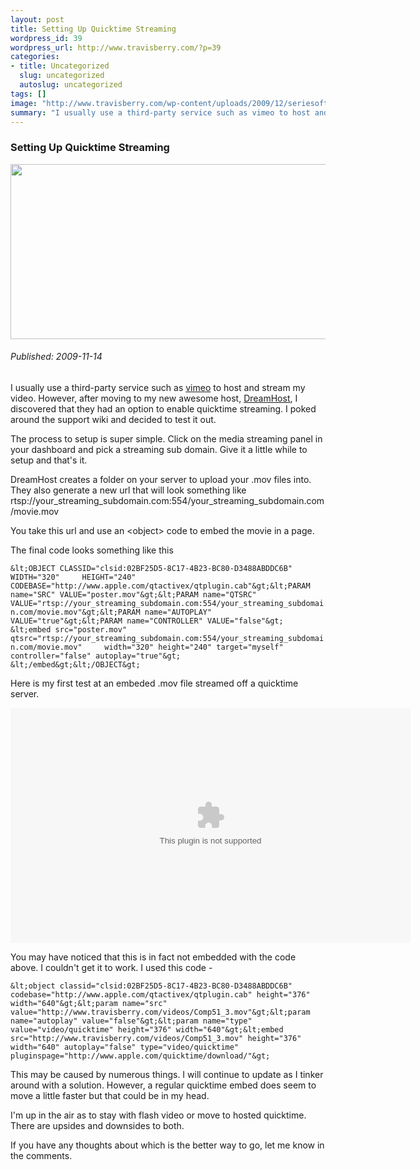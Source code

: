 ```yaml
--- 
layout: post
title: Setting Up Quicktime Streaming
wordpress_id: 39
wordpress_url: http://www.travisberry.com/?p=39
categories: 
- title: Uncategorized
  slug: uncategorized
  autoslug: uncategorized
tags: []
image: "http://www.travisberry.com/wp-content/uploads/2009/12/seriesoftubes.jpg"
summary: "I usually use a third-party service such as vimeo to host and stream my video. However, after moving to my new awesome host, DreamHost, I discovered that they had an option to enable quicktime streaming. I poked around the support wiki and decided to test it out."
---
```

<article class="post clearfix">
  <h3>Setting Up Quicktime Streaming</h3>
  <a href="http://www.flickr.com/photos/mwichary/2319091169/" class="postImageLink"><img src="http://www.travisberry.com/wp-content/uploads/2009/12/seriesoftubes.jpg" alt="" class="thumbnail alignleft" width=640 height=280 /></a>
  <h6>Published: 2009-11-14</h6>

I usually use a third-party service such as [vimeo](http://vimeo.com) to host and stream my video. However, after moving to my new awesome host, [DreamHost](http://www.dreamhost.com/), I discovered that they had an option to enable quicktime streaming. I poked around the support wiki and decided to test it out. <!--more-->

The process to setup is super simple. Click on the media streaming panel in your dashboard and pick a streaming sub domain. Give it a little while to setup and that's it.

DreamHost creates a folder on your server to upload your .mov files into. They also generate a new url that will look something like rtsp://your_streaming_subdomain.com:554/your_streaming_subdomain.com/movie.mov

You take this url and use an &lt;object&gt; code to embed the movie in a page.

The final code looks something like this

``&lt;OBJECT CLASSID="clsid:02BF25D5-8C17-4B23-BC80-D3488ABDDC6B"     WIDTH="320"     HEIGHT="240"    CODEBASE="http://www.apple.com/qtactivex/qtplugin.cab"&gt;&lt;PARAM name="SRC" VALUE="poster.mov"&gt;&lt;PARAM name="QTSRC" VALUE="rtsp://your_streaming_subdomain.com:554/your_streaming_subdomain.com/movie.mov"&gt;&lt;PARAM name="AUTOPLAY" VALUE="true"&gt;&lt;PARAM name="CONTROLLER" VALUE="false"&gt;    &lt;embed src="poster.mov"    qtsrc="rtsp://your_streaming_subdomain.com:554/your_streaming_subdomain.com/movie.mov"     width="320" height="240" target="myself" controller="false" autoplay="true"&gt;    &lt;/embed&gt;&lt;/OBJECT&gt;``

Here is my first test at an embeded .mov file streamed off a quicktime server.

<object classid="clsid:02BF25D5-8C17-4B23-BC80-D3488ABDDC6B" codebase="http://www.apple.com/qtactivex/qtplugin.cab" height="376" width="640"><param name="src" value="http://www.travisberry.com/videos/Comp51_3.mov" /><param name="autoplay" value="false" /><param name="type" value="video/quicktime" height="376" width="640" /><embed src="http://www.travisberry.com/videos/Comp51_3.mov" height="376" width="640" autoplay="false" type="video/quicktime" pluginspage="http://www.apple.com/quicktime/download/" /></object>

You may have noticed that this is in fact not embedded with the code above. I couldn't get it to work. I used this code -

``&lt;object classid="clsid:02BF25D5-8C17-4B23-BC80-D3488ABDDC6B" codebase="http://www.apple.com/qtactivex/qtplugin.cab" height="376" width="640"&gt;&lt;param name="src" value="http://www.travisberry.com/videos/Comp51_3.mov"&gt;&lt;param name="autoplay" value="false"&gt;&lt;param name="type" value="video/quicktime" height="376" width="640"&gt;&lt;embed src="http://www.travisberry.com/videos/Comp51_3.mov" height="376" width="640" autoplay="false" type="video/quicktime" pluginspage="http://www.apple.com/quicktime/download/"&gt;`` 

This may be caused by numerous things. I will continue to update as I tinker around with a solution. However, a regular quicktime embed does seem to move a little faster but that could be in my head.

I'm up in the air as to stay with flash video or move to hosted quicktime. There are upsides and downsides to both. 

If you have any thoughts about which is the better way to go, let me know in the comments.
<article>